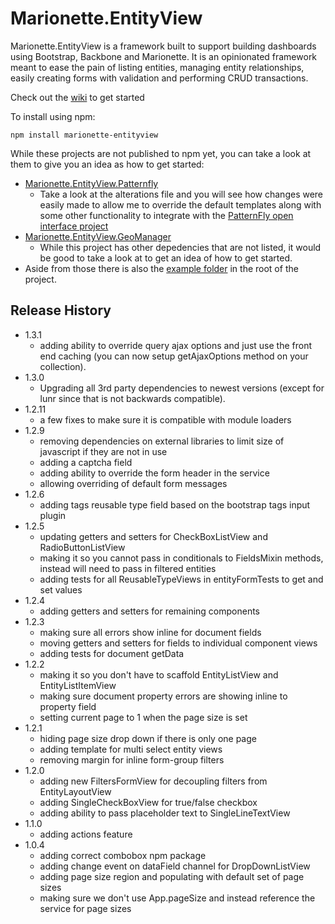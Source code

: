 # Marionette.EntityView

Marionette.EntityView is a framework built to support building dashboards using Bootstrap, Backbone and Marionette. It is an opinionated framework meant to ease the pain of listing entities, managing entity relationships, easily creating forms with validation and performing CRUD transactions.

Check out the [wiki](https://github.com/ssinno28/Marionette.EntityView/wiki) to get started

To install using npm:

```
npm install marionette-entityview
```

While these projects are not published to npm yet, you can take a look at them to give you an idea as how to get started:

* [Marionette.EntityView.Patternfly](https://github.com/ssinno28/Marionette.EntityView.Patternfly)
  * Take a look at the alterations file and you will see how changes were easily made to allow me to override the default templates along with some other functionality to integrate with the [PatternFly open interface project](https://www.patternfly.org/)
* [Marionette.EntityView.GeoManager](https://github.com/ssinno28/Marionette.EntityView.GeoManager)
  * While this project has other depedencies that are not listed, it would be good to take a look at to get an idea of how to get started.
* Aside from those there is also the [example folder](https://github.com/ssinno28/Marionette.EntityView/tree/master/example) in the root of the project.

## Release History
* 1.3.1
  * adding ability to override query ajax options and just use the front end caching (you can now setup getAjaxOptions method on your collection).
* 1.3.0
  * Upgrading all 3rd party dependencies to newest versions (except for lunr since that is not backwards compatible).
* 1.2.11
  * a few fixes to make sure it is compatible with module loaders
* 1.2.9
  * removing dependencies on external libraries to limit size of javascript if they are not in use
  * adding a captcha field 
  * adding ability to override the form header in the service
  * allowing overriding of default form messages
* 1.2.6
  * adding tags reusable type field based on the bootstrap tags input plugin
* 1.2.5
  * updating getters and setters for CheckBoxListView and RadioButtonListView
  * making it so you cannot pass in conditionals to FieldsMixin methods, instead will need to pass in filtered entities
  * adding tests for all ReusableTypeViews in entityFormTests to get and set values
* 1.2.4
  * adding getters and setters for remaining components
* 1.2.3
  * making sure all errors show inline for document fields
  * moving getters and setters for fields to individual component views
  * adding tests for document getData
* 1.2.2
  * making it so you don't have to scaffold EntityListView and EntityListItemView
  * making sure document property errors are showing inline to property field
  * setting current page to 1 when the page size is set
* 1.2.1
  * hiding page size drop down if there is only one page
  * adding template for multi select entity views
  * removing margin for inline form-group filters
* 1.2.0
  * adding new FiltersFormView for decoupling filters from EntityLayoutView
  * adding SingleCheckBoxView for true/false checkbox
  * adding ability to pass placeholder text to SingleLineTextView
* 1.1.0 
  * adding actions feature  
* 1.0.4
  * adding correct combobox npm package
  * adding change event on dataField channel for DropDownListView
  * adding page size region and populating with default set of page sizes
  * making sure we don't use App.pageSize and instead reference the service for page sizes
